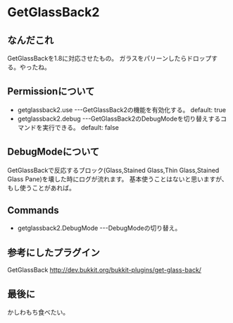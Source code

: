 # GetGlassBack2
## なんだこれ
GetGlassBackを1.8に対応させたもの。
ガラスをパリーンしたらドロップする。やったね。
## Permissionについて
- getglassback2.use   ---GetGlassBack2の機能を有効化する。 default: true
- getglassback2.debug ---GetGlassBack2のDebugModeを切り替えするコマンドを実行できる。  default: false

## DebugModeについて
GetGlassBackで反応するブロック(Glass,Stained Glass,Thin Glass,Stained Glass Pane)を壊した時にログが流れます。
基本使うことはないと思いますが、もし使うことがあれば。

## Commands
- getglassback2.DebugMode  ---DebugModeの切り替え。

## 参考にしたプラグイン
GetGlassBack http://dev.bukkit.org/bukkit-plugins/get-glass-back/

## 最後に
かしわもち食べたい。
